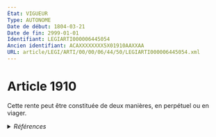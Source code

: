 ```yaml
---
État: VIGUEUR
Type: AUTONOME
Date de début: 1804-03-21
Date de fin: 2999-01-01
Identifiant: LEGIARTI000006445054
Ancien identifiant: ACAXXXXXXXX5X01910AAXXAA
URL: article/LEGI/ARTI/00/00/06/44/50/LEGIARTI000006445054.xml
---
```


<h1>Article 1910</h1>

Cette rente peut être constituée de deux manières, en perpétuel ou en viager.


<details>
  <summary><em>Références</em></summary>

  <h2>Références faites par l'article</h2>
  
  <ul>
    <li>
      CREATION source Loi 1804-03-09 promulguée le 19 mars 1804
    </li>
  </ul>
</details>
